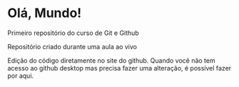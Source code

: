 # Olá, Mundo!
 Primeiro repositório do curso de Git e Github

 Repositório criado durante uma aula ao vivo
 
 Edição do código diretamente no site do github. Quando você não tem acesso ao github desktop mas precisa fazer uma alteração,   é possível fazer por aqui.
